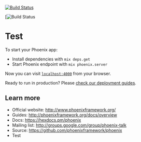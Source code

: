 [![Build Status](https://travis-ci.org/drobern/ElixirTest.svg?branch=master)](https://travis-ci.org/drobern/ElixirTest)

[![Build Status](https://codebuild.us-east-1.amazonaws.com/badges?uuid=eyJlbmNyeXB0ZWREYXRhIjoiTFJtRUZOOEZzdTNwY09aRyttTVdTZ21Mc29KMXNoWHY1RjVmaDYwZHhxcllXelEzcGFPQ2s2dURFa0swYlBZM0dQbzJXSnh5N2Vmb0hlQW5GeXNqMnZBPSIsIml2UGFyYW1ldGVyU3BlYyI6IlZEcXhybTdKUEMxWkM1WW8iLCJtYXRlcmlhbFNldFNlcmlhbCI6MX0%3D&branch=master)

# Test

To start your Phoenix app:

  * Install dependencies with `mix deps.get`
  * Start Phoenix endpoint with `mix phoenix.server`

Now you can visit [`localhost:4000`](http://localhost:4000) from your browser.

Ready to run in production? Please [check our deployment guides](http://www.phoenixframework.org/docs/deployment).

## Learn more

  * Official website: http://www.phoenixframework.org/
  * Guides: http://phoenixframework.org/docs/overview
  * Docs: https://hexdocs.pm/phoenix
  * Mailing list: http://groups.google.com/group/phoenix-talk
  * Source: https://github.com/phoenixframework/phoenix
  * Test
